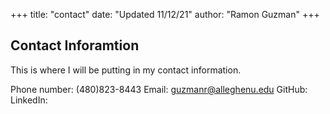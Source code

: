 +++
title: "contact"
date: "Updated 11/12/21"
author: "Ramon Guzman"
+++

## Contact Inforamtion

This is where I will be putting in my contact information.

Phone number: (480)823-8443
Email: guzmanr@alleghenu.edu
GitHub:
LinkedIn:
